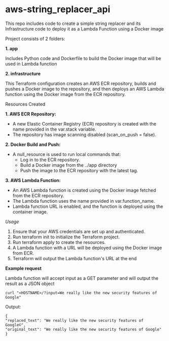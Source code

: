 # aws-string_replacer_api

This repo includes code to create a simple string replacer and its Infrastructure code to deploy it as a Lambda Function using a Docker image

Project consists of 2 folders:

**1. app**

Includes Python code and Dockerfile to build the Docker image that will be used in Lambda function

**2. infrastructure**

This Terraform configuration creates an AWS ECR repository, builds and pushes a Docker image to the repository, and then deploys an AWS Lambda function using the Docker image from the ECR repository.

Resources Created

**1. AWS ECR Repository:**

- A new Elastic Container Registry (ECR) repository is created with the name provided in the var.stack variable.
- The repository has image scanning disabled (scan_on_push = false).

**2. Docker Build and Push:**

- A null_resource is used to run local commands that:
  - Log in to the ECR repository.
  - Build a Docker image from the ../app directory
  - Push the image to the ECR repository with the latest tag.

**3. AWS Lambda Function:**

- An AWS Lambda function is created using the Docker image fetched from the ECR repository.
- The Lambda function uses the name provided in var.function_name.
- Lambda function URL is enabled, and the function is deployed using the container image.

_Usage_

1. Ensure that your AWS credentials are set up and authenticated.
2. Run terraform init to initialize the Terraform project.
3. Run terraform apply to create the resources.
4. A Lambda function with a URL will be deployed using the Docker image from ECR.
5. Terraform will output the Lambda function's URL at the end

**Example request**

Lambda function will accept input as a GET parameter and will output the result as a JSON object

```
curl "<HOSTNAME>/?input=We really like the new security features of Google"
```

Output:

```
{
"replaced_text": "We really like the new security features of Google©",
"original_text": "We really like the new security features of Google"
}
```
